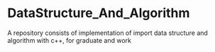 # DataStructure_And_Algorithm
A repository consists of implementation of import data structure and algorithm with c++, for  graduate and work
